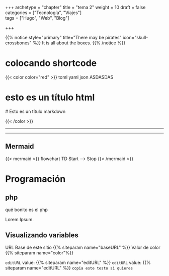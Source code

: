 +++
archetype = "chapter"
title = "tema 2"
weight = 10
draft = false
categories = ["Tecnología", "Viajes"]  
tags = ["Hugo", "Web", "Blog"] 
       

+++


{{% notice style="primary" title="There may be pirates" icon="skull-crossbones" %}}
It is all about the boxes.
{{% /notice %}}
# colocando shortcode 
{{< color color="red" >}}
toml yaml  json ASDASDAS
<h1>esto es un título html</h1>
# Esto es un título markdown


{{< /color >}}

***
***



## Mermaid

{{< mermaid >}}
flowchart TD
    Start --> Stop
{{< /mermaid >}}


# Programación 
## php
qué bonito es el php


Lorem Ipsum.

## Visualizando variables

URL Base de este sitio  {{% siteparam name="baseURL" %}}
Valor de color  {{% siteparam name="color"%}}

`editURL` value: {{% siteparam name="editURL" %}}
`editURL` value: {{% siteparam name="editURL" %}}
`copia este testo si quieres`